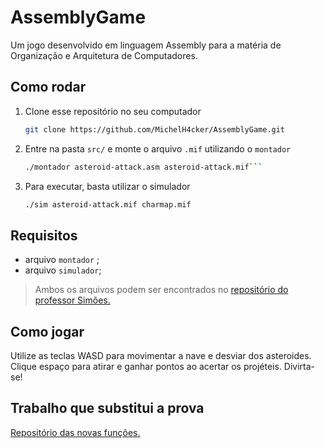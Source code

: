 # AssemblyGame
Um jogo desenvolvido em linguagem Assembly para a matéria de Organização e Arquitetura de Computadores. 

## Como rodar
1. Clone esse repositório no seu computador
   ```bash
   git clone https://github.com/MichelH4cker/AssemblyGame.git
   ```
2. Entre na pasta ```src/``` e monte o arquivo ```.mif``` utilizando o ```montador```
    ```bash
    ./montador asteroid-attack.asm asteroid-attack.mif``` 
3. Para executar, basta utilizar o simulador
   ```bash
   ./sim asteroid-attack.mif charmap.mif
   ```

## Requisitos 
* arquivo ```montador``` ;
* arquivo ```simulador```;

> Ambos os arquivos podem ser encontrados no [repositório do professor Simões.](https://github.com/simoesusp/Processador-ICMC.git) 


## Como jogar
Utilize as teclas WASD para movimentar a nave e desviar dos asteroides. Clique espaço para atirar e ganhar pontos ao acertar os projéteis. Divirta-se!

## Trabalho que substitui a prova
[Repositório das novas funções.](https://github.com/iTzFabregas/Processador-ICMC-new-function)
